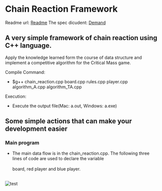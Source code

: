 # Chain Reaction Framework

Readme url: [Readme](https://gitlab.com/tzuyangw/chain-reaction-framework/blob/master/README.md)
The spec dicudent: [Demand](https://gitlab.com/tzuyangw/chain-reaction-framework/blob/master/Demand.pdf)

<h2> A very simple framework of chain reaction using C++ language. </h1>

Apply the knowledge learned form the course of data structure and implement a competitive algorithm for the Critical Mass game.

Compile Command:
* $g++ chain_reaction.cpp board.cpp rules.cpp player.cpp algorithm_A.cpp algorithm_TA.cpp

Execution: 
* Execute the output file(Mac: a.out, Windows: a.exe)

<h2> Some simple actions that can make your development easier </h2>

<h3> Main program </h3>

*  The main data flow is in the chain_reaction.cpp. The following three lines of code are used to declare the variable<br></br>
board, red player and blue player.<br></br>

![test](https://gitlab.com/tzuyangw/chain-reaction-framework/blob/master/images/002.png)
